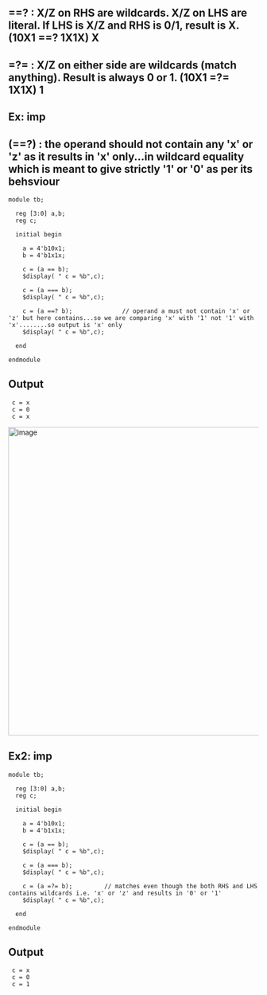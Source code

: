 ## ==? :	X/Z on RHS are wildcards. X/Z on LHS are literal. If LHS is X/Z and RHS is 0/1, result is X.	(10X1 ==? 1X1X)	X
## =?= : 	X/Z on either side are wildcards (match anything). Result is always 0 or 1.	(10X1 =?= 1X1X)	1


## Ex: imp
## (==?) : the operand should not contain any 'x' or 'z' as it results in 'x' only...in wildcard equality which is meant to give strictly '1' or '0' as per its behsviour
```
module tb;
  
  reg [3:0] a,b;
  reg c;
  
  initial begin
    
    a = 4'b10x1;
    b = 4'b1x1x;
    
    c = (a == b);
    $display( " c = %b",c);
    
    c = (a === b);
    $display( " c = %b",c);
    
    c = (a ==? b);              // operand a must not contain 'x' or 'z' but here contains...so we are comparing 'x' with '1' not '1' with 'x'........so output is 'x' only
    $display( " c = %b",c);
    
  end
  
endmodule
```

## Output
```
 c = x
 c = 0
 c = x
```
<img width="953" height="620" alt="image" src="https://github.com/user-attachments/assets/62875482-b9a6-4aac-9aff-d3aad054f1ad" />


## Ex2: imp

```
module tb;
  
  reg [3:0] a,b;
  reg c;
  
  initial begin
    
    a = 4'b10x1;
    b = 4'b1x1x;
    
    c = (a == b);
    $display( " c = %b",c);
    
    c = (a === b);
    $display( " c = %b",c);
    
    c = (a =?= b);         // matches even though the both RHS and LHS contains wildcards i.e. 'x' or 'z' and results in '0' or '1'     
    $display( " c = %b",c);
    
  end
  
endmodule
```

## Output
```
 c = x
 c = 0
 c = 1
```
